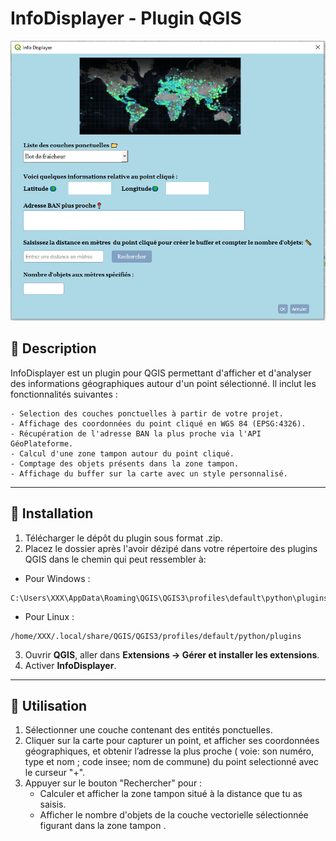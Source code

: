 # **InfoDisplayer - Plugin QGIS**  

![Apercu de plugin](Capture.PNG)

## 📌 **Description**
InfoDisplayer est un plugin pour QGIS permettant d'afficher et d'analyser des informations géographiques autour d'un point sélectionné. Il inclut les fonctionnalités suivantes :

    - Selection des couches ponctuelles à partir de votre projet.
    - Affichage des coordonnées du point cliqué en WGS 84 (EPSG:4326).
    - Récupération de l'adresse BAN la plus proche via l'API GéoPlateforme.
    - Calcul d'une zone tampon autour du point cliqué.
    - Comptage des objets présents dans la zone tampon.
    - Affichage du buffer sur la carte avec un style personnalisé. 

---

## 🚀 **Installation**  
1. Télécharger le dépôt du plugin sous format .zip.  
2. Placez le dossier après l'avoir dézipé dans votre répertoire des plugins QGIS dans le chemin qui peut ressembler à:  

- Pour Windows :
```
C:\Users\XXX\AppData\Roaming\QGIS\QGIS3\profiles\default\python\plugins
```
- Pour Linux :
```
/home/XXX/.local/share/QGIS/QGIS3/profiles/default/python/plugins
```
3. Ouvrir **QGIS**, aller dans **Extensions → Gérer et installer les extensions**.  
4. Activer **InfoDisplayer**.  

---

## 🎯 **Utilisation**  
1. Sélectionner une couche contenant des entités ponctuelles.  
2. Cliquer sur la carte pour capturer un point, et afficher ses coordonnées géographiques, et obtenir l’adresse la plus proche ( voie: son numéro, type et nom ; code insee; nom de commune) du point selectionné avec le curseur "+".  
3. Appuyer sur le bouton "Rechercher" pour :  
   - Calculer et afficher la zone tampon situé à la distance que tu as saisis.  
   - Afficher le nombre d'objets de la couche vectorielle sélectionnée figurant dans la zone tampon .  


